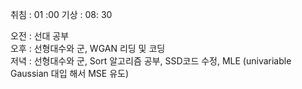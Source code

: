 취침 : 01 :00
기상 : 08: 30
  
오전 : 선대 공부  
오후 : 선형대수와 군, WGAN 리딩 및 코딩  
저녁 : 선형대수와 군, Sort 알고리즘 공부, SSD코드 수정, MLE (univariable Gaussian 대입 해서 MSE 유도)  

